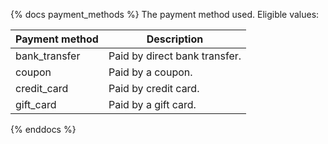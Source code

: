 {% docs payment_methods %}
The payment method used. Eligible values: 


| Payment method | Description |
|----------------|-------------|
|bank_transfer   | Paid by direct bank transfer.|
|coupon          | Paid by a coupon.|
|credit_card     | Paid by credit card.|
|gift_card       | Paid by a gift card.|

{% enddocs %}